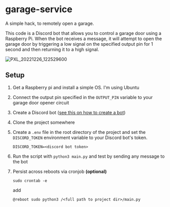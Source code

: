 # garage-service
A simple hack, to remotely open a garage. 

This code is a Discord bot that allows you to control a garage door using a Raspberry Pi. When the bot receives a message, it will attempt to open the garage door by triggering a low signal on the specified output pin for 1 second and then returning it to a high signal.

![PXL_20221226_122529600](https://user-images.githubusercontent.com/1287098/209539552-e18e0a60-ea62-4740-9198-f9a69701886a.jpg)


## Setup

1. Get a Raspberry pi and install a simple OS. I'm using Ubuntu
1. Connect the output pin specified in the `OUTPUT_PIN` variable to your garage door opener circuit

1. Create a Discord bot ([see this on how to create a bot](https://www.writebots.com/discord-bot-token/))

1. Clone the project somewhere 

1. Create a `.env` file in the root directory of the project and set the `DISCORD_TOKEN` environment variable to your Discord bot's token.
    ```env
    DISCORD_TOKEN=<discord bot token>
    ```

1. Run the script with `python3 main.py` and test by sending any message to the bot

1. Persist across reboots via cronjob **(optional)**
    ```
    sudo crontab -e
    ```
    add
    ```
    @reboot sudo python3 /<full path to project dir>/main.py
    ```

